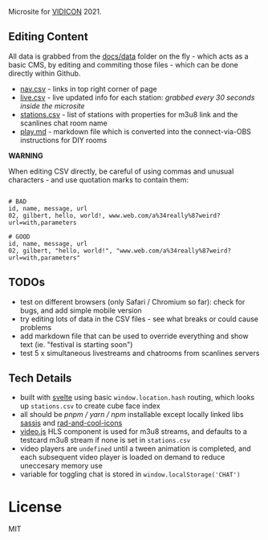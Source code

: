 Microsite for [VIDICON](https://vidicon.org) 2021.

## Editing Content

All data is grabbed from the [docs/data](tree/main/docs/data) folder on the fly - which acts as a basic CMS, by editing and commiting those files - which can be done directly within Github.

* [nav.csv](tree/main/docs/data/nav.csv) - links in top right corner of page
* [live.csv](tree/main/docs/data/live.csv) - live updated info for each station: *grabbed every 30 seconds inside the microsite*
* [stations.csv](tree/main/docs/data/stations.csv) - list of stations with properties for m3u8 link and the scanlines chat room name 
* [play.md](tree/main/docs/data/play.md) - markdown file which is converted into the connect-via-OBS instructions for DIY rooms

**WARNING**

When editing CSV directly, be careful of using commas and unusual characters - and use quotation marks to contain them:

```

# BAD
id, name, message, url
02, gilbert, hello, world!, www.web.com/a%34really%87weird?url=with,parameters

# GOOD
id, name, message, url
02, gilbert, "hello, world!", "www.web.com/a%34really%87weird?url=with,parameters"

```

## TODOs

* test on different browsers (only Safari / Chromium so far): check for bugs, and add simple mobile version
* try editing lots of data in the CSV files - see what breaks or could cause problems
* add markdown file that can be used to override everything and show text (ie. "festival is starting soon")
* test 5 x simultaneous livestreams and chatrooms from scanlines servers

## Tech Details

* built with [svelte](https://svelte.dev/docs) using basic `window.location.hash` routing, which looks up `stations.csv` to create cube face index
* all should be _pnpm / yarn / npm_ installable except locally linked libs [sassis](https://github.com/autr/sassis) and [rad-and-cool-icons](https://github.com/autr/rad-and-cool-icons)
* [video.js](https://docs.videojs.com/docs/api/player.html) HLS component is used for m3u8 streams, and defaults to a testcard m3u8 stream if none is set in `stations.csv`
* video players are `undefined` until a tween animation is completed, and each subsequent video player is loaded on demand to reduce uneccesary memory use
* variable for toggling chat is stored in `window.localStorage('CHAT')`

# License

MIT